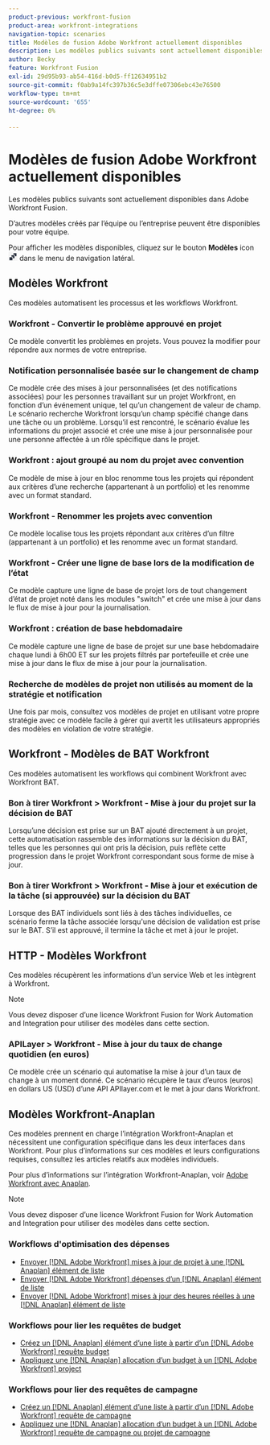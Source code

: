 ```yaml
---
product-previous: workfront-fusion
product-area: workfront-integrations
navigation-topic: scenarios
title: Modèles de fusion Adobe Workfront actuellement disponibles
description: Les modèles publics suivants sont actuellement disponibles dans Adobe Workfront Fusion.
author: Becky
feature: Workfront Fusion
exl-id: 29d95b93-ab54-416d-b0d5-ff12634951b2
source-git-commit: f0ab9a14fc397b36c5e3dffe07306ebc43e76500
workflow-type: tm+mt
source-wordcount: '655'
ht-degree: 0%

---
```


# Modèles de fusion Adobe Workfront actuellement disponibles

Les modèles publics suivants sont actuellement disponibles dans Adobe Workfront Fusion.

D’autres modèles créés par l’équipe ou l’entreprise peuvent être disponibles pour votre équipe.

Pour afficher les modèles disponibles, cliquez sur le bouton **Modèles** icon ![](assets/fusion-template-icon.png) dans le menu de navigation latéral.

## Modèles Workfront

Ces modèles automatisent les processus et les workflows Workfront.

### Workfront - Convertir le problème approuvé en projet

Ce modèle convertit les problèmes en projets. Vous pouvez la modifier pour répondre aux normes de votre entreprise.

### Notification personnalisée basée sur le changement de champ

Ce modèle crée des mises à jour personnalisées (et des notifications associées) pour les personnes travaillant sur un projet Workfront, en fonction d’un événement unique, tel qu’un changement de valeur de champ. Le scénario recherche Workfront lorsqu’un champ spécifié change dans une tâche ou un problème. Lorsqu’il est rencontré, le scénario évalue les informations du projet associé et crée une mise à jour personnalisée pour une personne affectée à un rôle spécifique dans le projet.

### Workfront : ajout groupé au nom du projet avec convention

Ce modèle de mise à jour en bloc renomme tous les projets qui répondent aux critères d’une recherche (appartenant à un portfolio) et les renomme avec un format standard.

### Workfront - Renommer les projets avec convention

Ce modèle localise tous les projets répondant aux critères d’un filtre (appartenant à un portfolio) et les renomme avec un format standard.

### Workfront - Créer une ligne de base lors de la modification de l’état

Ce modèle capture une ligne de base de projet lors de tout changement d’état de projet noté dans les modules &quot;switch&quot; et crée une mise à jour dans le flux de mise à jour pour la journalisation.

### Workfront : création de base hebdomadaire

Ce modèle capture une ligne de base de projet sur une base hebdomadaire chaque lundi à 6h00 ET sur les projets filtrés par portefeuille et crée une mise à jour dans le flux de mise à jour pour la journalisation.

### Recherche de modèles de projet non utilisés au moment de la stratégie et notification

Une fois par mois, consultez vos modèles de projet en utilisant votre propre stratégie avec ce modèle facile à gérer qui avertit les utilisateurs appropriés des modèles en violation de votre stratégie.

## Workfront - Modèles de BAT Workfront

Ces modèles automatisent les workflows qui combinent Workfront avec Workfront BAT.

### Bon à tirer Workfront > Workfront - Mise à jour du projet sur la décision de BAT

Lorsqu’une décision est prise sur un BAT ajouté directement à un projet, cette automatisation rassemble des informations sur la décision du BAT, telles que les personnes qui ont pris la décision, puis reflète cette progression dans le projet Workfront correspondant sous forme de mise à jour.

### Bon à tirer Workfront > Workfront - Mise à jour et exécution de la tâche (si approuvée) sur la décision du BAT

Lorsque des BAT individuels sont liés à des tâches individuelles, ce scénario ferme la tâche associée lorsqu&#39;une décision de validation est prise sur le BAT. S’il est approuvé, il termine la tâche et met à jour le projet.

## HTTP - Modèles Workfront

Ces modèles récupèrent les informations d’un service Web et les intègrent à Workfront.

>[!NOTE]
>
> Vous devez disposer d’une licence Workfront Fusion for Work Automation and Integration pour utiliser des modèles dans cette section.

### APILayer > Workfront - Mise à jour du taux de change quotidien (en euros)

Ce modèle crée un scénario qui automatise la mise à jour d’un taux de change à un moment donné. Ce scénario récupère le taux d’euros (euros) en dollars US (USD) d’une API APIlayer.com et le met à jour dans Workfront.

## Modèles Workfront-Anaplan

Ces modèles prennent en charge l’intégration Workfront-Anaplan et nécessitent une configuration spécifique dans les deux interfaces dans Workfront. Pour plus d’informations sur ces modèles et leurs configurations requises, consultez les articles relatifs aux modèles individuels.

Pour plus d’informations sur l’intégration Workfront-Anaplan, voir [Adobe Workfront avec Anaplan](../../../workfront-integrations-and-apps/adobe-workfront-with-anaplan/anaplan-integration.md).

>[!NOTE]
>
> Vous devez disposer d’une licence Workfront Fusion for Work Automation and Integration pour utiliser des modèles dans cette section.

### Workflows d&#39;optimisation des dépenses

* [Envoyer [!DNL Adobe Workfront] mises à jour de projet à une [!DNL Anaplan] élément de liste](../../../workfront-integrations-and-apps/adobe-workfront-with-anaplan/send-workfront-project-actual-hours-updates-to-anaplan-list-item.md)
* [Envoyer [!DNL Adobe Workfront] dépenses d’un [!DNL Anaplan] élément de liste](../../../workfront-integrations-and-apps/adobe-workfront-with-anaplan/send-workfront-project-expenses-to-anaplan-list-item.md)
* [Envoyer [!DNL Adobe Workfront] mises à jour des heures réelles à une [!DNL Anaplan] élément de liste](../../../workfront-integrations-and-apps/adobe-workfront-with-anaplan/send-workfront-project-actual-hours-updates-to-anaplan-list-item.md)

### Workflows pour lier les requêtes de budget

* [Créez un [!DNL Anaplan] élément d’une liste à partir d’un [!DNL Adobe Workfront] requête budget](../../../workfront-integrations-and-apps/adobe-workfront-with-anaplan/create-an-anaplan-list-item-from-a-workfront-budget-request.md)
* [Appliquez une [!DNL Anaplan] allocation d’un budget à un [!DNL Adobe Workfront] project](../../../workfront-integrations-and-apps/adobe-workfront-with-anaplan/apply-anaplan-budget-allocation-to-workfront-projects.md)

### Workflows pour lier des requêtes de campagne

* [Créez un [!DNL Anaplan] élément d’une liste à partir d’un [!DNL Adobe Workfront] requête de campagne](../../../workfront-integrations-and-apps/adobe-workfront-with-anaplan/create-an-anaplan-list-item-from-a-workfront-campaign-request.md)
* [Appliquez une [!DNL Anaplan] allocation d’un budget à un [!DNL Adobe Workfront] requête de campagne ou projet de campagne](../../../workfront-integrations-and-apps/adobe-workfront-with-anaplan/apply-anaplan-budget-allocation-to-workfront-campaign-requests-and-projects.md)
